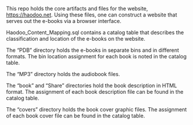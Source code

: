 This repo holds the core artifacts and files for the website, https://haodoo.net. Using these files, one can construct a website that serves out the e-books via a browser interface.

Haodoo_Content_Mapping.sql contains a catalog table that describes the classification and location of the e-books on the website.

The “PDB” directory holds the e-books in separate bins and in different formats. The bin location assignment for each book is noted in the catalog table.

The “MP3” directory holds the audiobook files.

The “book” and “Share” directories hold the book description in HTML format. The assignment of each book description file can be found in the catalog table.

The “covers” directory holds the book cover graphic files. The assignment of each book cover file can be found in the catalog table.
